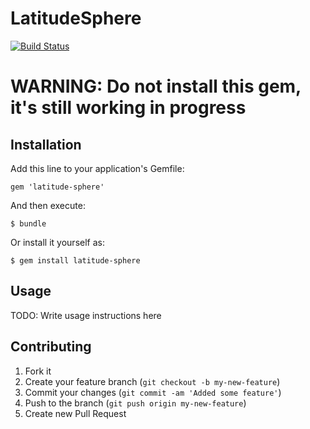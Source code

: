 
# LatitudeSphere

[![Build Status](https://secure.travis-ci.org/activars/latitude-sphere.png)](http://travis-ci.org/activars/latitude-sphere)

# WARNING: Do not install this gem, it's still working in progress


## Installation

Add this line to your application's Gemfile:

    gem 'latitude-sphere'

And then execute:

    $ bundle

Or install it yourself as:

    $ gem install latitude-sphere

## Usage

TODO: Write usage instructions here

## Contributing

1. Fork it
2. Create your feature branch (`git checkout -b my-new-feature`)
3. Commit your changes (`git commit -am 'Added some feature'`)
4. Push to the branch (`git push origin my-new-feature`)
5. Create new Pull Request
